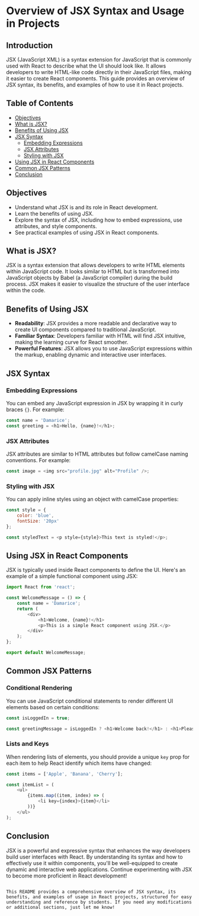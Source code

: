 # Overview of JSX Syntax and Usage in Projects

## Introduction

JSX (JavaScript XML) is a syntax extension for JavaScript that is commonly used with React to describe what the UI should look like. It allows developers to write HTML-like code directly in their JavaScript files, making it easier to create React components. This guide provides an overview of JSX syntax, its benefits, and examples of how to use it in React projects.

## Table of Contents

- [Objectives](#objectives)
- [What is JSX?](#what-is-jsx)
- [Benefits of Using JSX](#benefits-of-using-jsx)
- [JSX Syntax](#jsx-syntax)
  - [Embedding Expressions](#embedding-expressions)
  - [JSX Attributes](#jsx-attributes)
  - [Styling with JSX](#styling-with-jsx)
- [Using JSX in React Components](#using-jsx-in-react-components)
- [Common JSX Patterns](#common-jsx-patterns)
- [Conclusion](#conclusion)

## Objectives

- Understand what JSX is and its role in React development.
- Learn the benefits of using JSX.
- Explore the syntax of JSX, including how to embed expressions, use attributes, and style components.
- See practical examples of using JSX in React components.

## What is JSX?

JSX is a syntax extension that allows developers to write HTML elements within JavaScript code. It looks similar to HTML but is transformed into JavaScript objects by Babel (a JavaScript compiler) during the build process. JSX makes it easier to visualize the structure of the user interface within the code.

## Benefits of Using JSX

- **Readability**: JSX provides a more readable and declarative way to create UI components compared to traditional JavaScript.
- **Familiar Syntax**: Developers familiar with HTML will find JSX intuitive, making the learning curve for React smoother.
- **Powerful Features**: JSX allows you to use JavaScript expressions within the markup, enabling dynamic and interactive user interfaces.

## JSX Syntax

### Embedding Expressions

You can embed any JavaScript expression in JSX by wrapping it in curly braces `{}`. For example:

```javascript
const name = 'Damarice';
const greeting = <h1>Hello, {name}!</h1>;
```

### JSX Attributes

JSX attributes are similar to HTML attributes but follow camelCase naming conventions. For example:

```javascript
const image = <img src="profile.jpg" alt="Profile" />;
```

### Styling with JSX

You can apply inline styles using an object with camelCase properties:

```javascript
const style = {
    color: 'blue',
    fontSize: '20px'
};

const styledText = <p style={style}>This text is styled!</p>;
```

## Using JSX in React Components

JSX is typically used inside React components to define the UI. Here's an example of a simple functional component using JSX:

```javascript
import React from 'react';

const WelcomeMessage = () => {
    const name = 'Damarice';
    return (
        <div>
            <h1>Welcome, {name}!</h1>
            <p>This is a simple React component using JSX.</p>
        </div>
    );
};

export default WelcomeMessage;
```

## Common JSX Patterns

### Conditional Rendering

You can use JavaScript conditional statements to render different UI elements based on certain conditions:

```javascript
const isLoggedIn = true;

const greetingMessage = isLoggedIn ? <h1>Welcome back!</h1> : <h1>Please log in.</h1>;
```

### Lists and Keys

When rendering lists of elements, you should provide a unique `key` prop for each item to help React identify which items have changed:

```javascript
const items = ['Apple', 'Banana', 'Cherry'];

const itemList = (
    <ul>
        {items.map((item, index) => (
            <li key={index}>{item}</li>
        ))}
    </ul>
);
```

## Conclusion

JSX is a powerful and expressive syntax that enhances the way developers build user interfaces with React. By understanding its syntax and how to effectively use it within components, you'll be well-equipped to create dynamic and interactive web applications. Continue experimenting with JSX to become more proficient in React development!
```

This README provides a comprehensive overview of JSX syntax, its benefits, and examples of usage in React projects, structured for easy understanding and reference by students. If you need any modifications or additional sections, just let me know!
